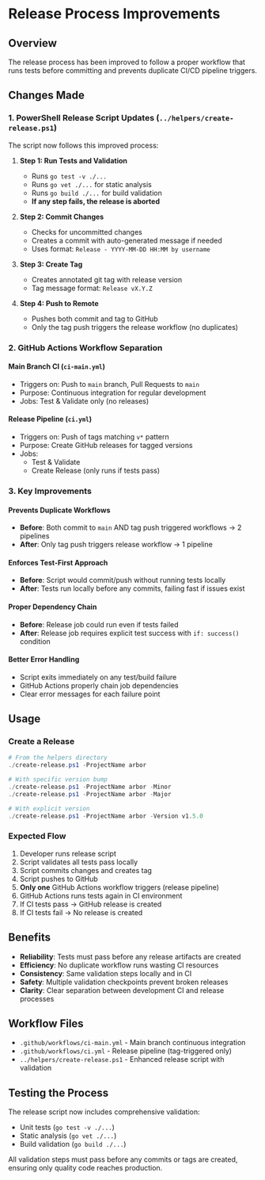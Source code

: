 # Release Process Improvements

## Overview

The release process has been improved to follow a proper workflow that runs tests before committing and prevents duplicate CI/CD pipeline triggers.

## Changes Made

### 1. PowerShell Release Script Updates (`../helpers/create-release.ps1`)

The script now follows this improved process:

1. **Step 1: Run Tests and Validation**
   - Runs `go test -v ./...` 
   - Runs `go vet ./...` for static analysis
   - Runs `go build ./...` for build validation
   - **If any step fails, the release is aborted**

2. **Step 2: Commit Changes**
   - Checks for uncommitted changes
   - Creates a commit with auto-generated message if needed
   - Uses format: `Release - YYYY-MM-DD HH:MM by username`

3. **Step 3: Create Tag**
   - Creates annotated git tag with release version
   - Tag message format: `Release vX.Y.Z`

4. **Step 4: Push to Remote**
   - Pushes both commit and tag to GitHub
   - Only the tag push triggers the release workflow (no duplicates)

### 2. GitHub Actions Workflow Separation

#### Main Branch CI (`ci-main.yml`)
- Triggers on: Push to `main` branch, Pull Requests to `main`
- Purpose: Continuous integration for regular development
- Jobs: Test & Validate only (no releases)

#### Release Pipeline (`ci.yml`)
- Triggers on: Push of tags matching `v*` pattern
- Purpose: Create GitHub releases for tagged versions
- Jobs: 
  - Test & Validate
  - Create Release (only runs if tests pass)

### 3. Key Improvements

#### Prevents Duplicate Workflows
- **Before**: Both commit to `main` AND tag push triggered workflows → 2 pipelines
- **After**: Only tag push triggers release workflow → 1 pipeline

#### Enforces Test-First Approach
- **Before**: Script would commit/push without running tests locally
- **After**: Tests run locally before any commits, failing fast if issues exist

#### Proper Dependency Chain
- **Before**: Release job could run even if tests failed
- **After**: Release job requires explicit test success with `if: success()` condition

#### Better Error Handling
- Script exits immediately on any test/build failure
- GitHub Actions properly chain job dependencies
- Clear error messages for each failure point

## Usage

### Create a Release
```powershell
# From the helpers directory
./create-release.ps1 -ProjectName arbor

# With specific version bump
./create-release.ps1 -ProjectName arbor -Minor
./create-release.ps1 -ProjectName arbor -Major

# With explicit version
./create-release.ps1 -ProjectName arbor -Version v1.5.0
```

### Expected Flow
1. Developer runs release script
2. Script validates all tests pass locally
3. Script commits changes and creates tag
4. Script pushes to GitHub
5. **Only one** GitHub Actions workflow triggers (release pipeline)
6. GitHub Actions runs tests again in CI environment
7. If CI tests pass → GitHub release is created
8. If CI tests fail → No release is created

## Benefits

- **Reliability**: Tests must pass before any release artifacts are created
- **Efficiency**: No duplicate workflow runs wasting CI resources
- **Consistency**: Same validation steps locally and in CI
- **Safety**: Multiple validation checkpoints prevent broken releases
- **Clarity**: Clear separation between development CI and release processes

## Workflow Files

- `.github/workflows/ci-main.yml` - Main branch continuous integration
- `.github/workflows/ci.yml` - Release pipeline (tag-triggered only)
- `../helpers/create-release.ps1` - Enhanced release script with validation

## Testing the Process

The release script now includes comprehensive validation:
- Unit tests (`go test -v ./...`)
- Static analysis (`go vet ./...`) 
- Build validation (`go build ./...`)

All validation steps must pass before any commits or tags are created, ensuring only quality code reaches production.
